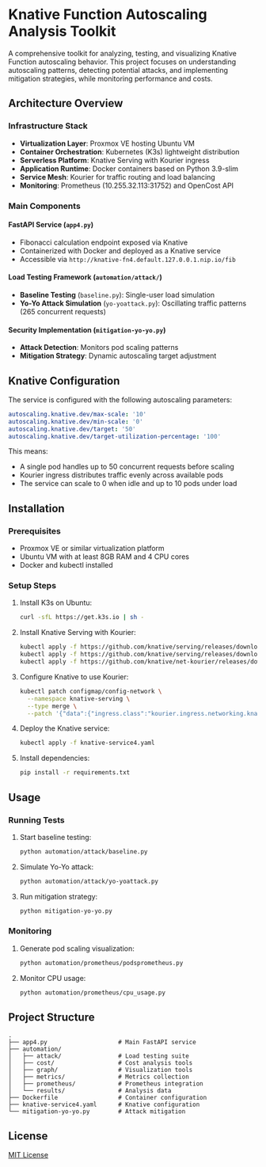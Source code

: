 # Knative Function Autoscaling Analysis Toolkit

A comprehensive toolkit for analyzing, testing, and visualizing Knative Function autoscaling behavior. This project focuses on understanding autoscaling patterns, detecting potential attacks, and implementing mitigation strategies, while monitoring performance and costs.

## Architecture Overview

### Infrastructure Stack

- **Virtualization Layer**: Proxmox VE hosting Ubuntu VM
- **Container Orchestration**: Kubernetes (K3s) lightweight distribution
- **Serverless Platform**: Knative Serving with Kourier ingress
- **Application Runtime**: Docker containers based on Python 3.9-slim
- **Service Mesh**: Kourier for traffic routing and load balancing
- **Monitoring**: Prometheus (10.255.32.113:31752) and OpenCost API

### Main Components

#### FastAPI Service (`app4.py`)
- Fibonacci calculation endpoint exposed via Knative
- Containerized with Docker and deployed as a Knative service
- Accessible via `http://knative-fn4.default.127.0.0.1.nip.io/fib`

#### Load Testing Framework (`automation/attack/`)
- **Baseline Testing** (`baseline.py`): Single-user load simulation
- **Yo-Yo Attack Simulation** (`yo-yoattack.py`): Oscillating traffic patterns (265 concurrent requests)

#### Security Implementation (`mitigation-yo-yo.py`)
- **Attack Detection**: Monitors pod scaling patterns
- **Mitigation Strategy**: Dynamic autoscaling target adjustment

## Knative Configuration

The service is configured with the following autoscaling parameters:

```yaml
autoscaling.knative.dev/max-scale: '10'
autoscaling.knative.dev/min-scale: '0'
autoscaling.knative.dev/target: '50'
autoscaling.knative.dev/target-utilization-percentage: '100'
```

This means:
- A single pod handles up to 50 concurrent requests before scaling
- Kourier ingress distributes traffic evenly across available pods
- The service can scale to 0 when idle and up to 10 pods under load

## Installation

### Prerequisites
- Proxmox VE or similar virtualization platform
- Ubuntu VM with at least 8GB RAM and 4 CPU cores
- Docker and kubectl installed

### Setup Steps

1. Install K3s on Ubuntu:
   ```bash
   curl -sfL https://get.k3s.io | sh -
   ```

2. Install Knative Serving with Kourier:
   ```bash
   kubectl apply -f https://github.com/knative/serving/releases/download/knative-v1.12.0/serving-crds.yaml
   kubectl apply -f https://github.com/knative/serving/releases/download/knative-v1.12.0/serving-core.yaml
   kubectl apply -f https://github.com/knative/net-kourier/releases/download/knative-v1.12.0/kourier.yaml
   ```

3. Configure Knative to use Kourier:
   ```bash
   kubectl patch configmap/config-network \
     --namespace knative-serving \
     --type merge \
     --patch '{"data":{"ingress.class":"kourier.ingress.networking.knative.dev"}}'
   ```

4. Deploy the Knative service:
   ```bash
   kubectl apply -f knative-service4.yaml
   ```

5. Install dependencies:
   ```bash
   pip install -r requirements.txt
   ```

## Usage

### Running Tests

1. Start baseline testing:
   ```bash
   python automation/attack/baseline.py
   ```

2. Simulate Yo-Yo attack:
   ```bash
   python automation/attack/yo-yoattack.py
   ```

3. Run mitigation strategy:
   ```bash
   python mitigation-yo-yo.py
   ```

### Monitoring

1. Generate pod scaling visualization:
   ```bash
   python automation/prometheus/podsprometheus.py
   ```

2. Monitor CPU usage:
   ```bash
   python automation/prometheus/cpu_usage.py
   ```

## Project Structure
```
.
├── app4.py                    # Main FastAPI service
├── automation/
│   ├── attack/                # Load testing suite
│   ├── cost/                  # Cost analysis tools
│   ├── graph/                 # Visualization tools
│   ├── metrics/               # Metrics collection
│   ├── prometheus/            # Prometheus integration
│   └── results/               # Analysis data
├── Dockerfile                 # Container configuration
├── knative-service4.yaml      # Knative configuration
└── mitigation-yo-yo.py        # Attack mitigation
```

## License

[MIT License](LICENSE)
